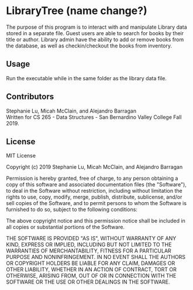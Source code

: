 # LibraryTree (name change?)
The purpose of this program is to interact with and manipulate Library data stored in a separate file.
Guest users are able to search for books by their title or author.
Library admin have the ability to add or remove books from the database, as well as checkin/checkout the books from inventory.

## Usage
Run the executable while in the same folder as the library data file.

## Contributors
Stephanie Lu, Micah McClain, and Alejandro Barragan</br>
Written for CS 265 - Data Structures - San Bernardino Valley College Fall 2019.

## License
MIT License

Copyright (c) 2019 Stephanie Lu, Micah McClain, and Alejandro Barragan

Permission is hereby granted, free of charge, to any person obtaining a copy
of this software and associated documentation files (the "Software"), to deal
in the Software without restriction, including without limitation the rights
to use, copy, modify, merge, publish, distribute, sublicense, and/or sell
copies of the Software, and to permit persons to whom the Software is
furnished to do so, subject to the following conditions:

The above copyright notice and this permission notice shall be included in all
copies or substantial portions of the Software.

THE SOFTWARE IS PROVIDED "AS IS", WITHOUT WARRANTY OF ANY KIND, EXPRESS OR
IMPLIED, INCLUDING BUT NOT LIMITED TO THE WARRANTIES OF MERCHANTABILITY,
FITNESS FOR A PARTICULAR PURPOSE AND NONINFRINGEMENT. IN NO EVENT SHALL THE
AUTHORS OR COPYRIGHT HOLDERS BE LIABLE FOR ANY CLAIM, DAMAGES OR OTHER
LIABILITY, WHETHER IN AN ACTION OF CONTRACT, TORT OR OTHERWISE, ARISING FROM,
OUT OF OR IN CONNECTION WITH THE SOFTWARE OR THE USE OR OTHER DEALINGS IN THE
SOFTWARE.
